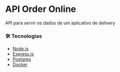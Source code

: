 # API Order Online

API para servir os dados de um aplicativo de delivery

### 🛠 Tecnologias

- [Node.js](https://nodejs.org/en/)
- [Express.js](https://expressjs.com/pt-br/)
- [Postgres](https://www.postgresql.org/)
- [Docker](https://www.docker.com/)

